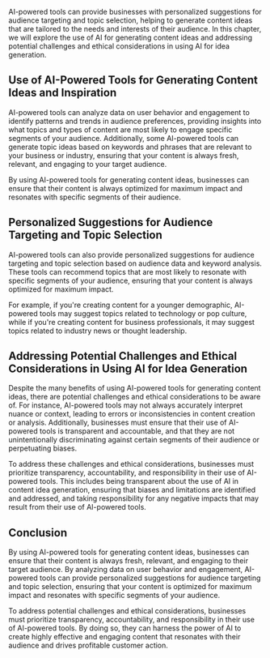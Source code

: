 
AI-powered tools can provide businesses with personalized suggestions for audience targeting and topic selection, helping to generate content ideas that are tailored to the needs and interests of their audience. In this chapter, we will explore the use of AI for generating content ideas and addressing potential challenges and ethical considerations in using AI for idea generation.

Use of AI-Powered Tools for Generating Content Ideas and Inspiration
--------------------------------------------------------------------

AI-powered tools can analyze data on user behavior and engagement to identify patterns and trends in audience preferences, providing insights into what topics and types of content are most likely to engage specific segments of your audience. Additionally, some AI-powered tools can generate topic ideas based on keywords and phrases that are relevant to your business or industry, ensuring that your content is always fresh, relevant, and engaging to your target audience.

By using AI-powered tools for generating content ideas, businesses can ensure that their content is always optimized for maximum impact and resonates with specific segments of their audience.

Personalized Suggestions for Audience Targeting and Topic Selection
-------------------------------------------------------------------

AI-powered tools can also provide personalized suggestions for audience targeting and topic selection based on audience data and keyword analysis. These tools can recommend topics that are most likely to resonate with specific segments of your audience, ensuring that your content is always optimized for maximum impact.

For example, if you're creating content for a younger demographic, AI-powered tools may suggest topics related to technology or pop culture, while if you're creating content for business professionals, it may suggest topics related to industry news or thought leadership.

Addressing Potential Challenges and Ethical Considerations in Using AI for Idea Generation
------------------------------------------------------------------------------------------

Despite the many benefits of using AI-powered tools for generating content ideas, there are potential challenges and ethical considerations to be aware of. For instance, AI-powered tools may not always accurately interpret nuance or context, leading to errors or inconsistencies in content creation or analysis. Additionally, businesses must ensure that their use of AI-powered tools is transparent and accountable, and that they are not unintentionally discriminating against certain segments of their audience or perpetuating biases.

To address these challenges and ethical considerations, businesses must prioritize transparency, accountability, and responsibility in their use of AI-powered tools. This includes being transparent about the use of AI in content idea generation, ensuring that biases and limitations are identified and addressed, and taking responsibility for any negative impacts that may result from their use of AI-powered tools.

Conclusion
----------

By using AI-powered tools for generating content ideas, businesses can ensure that their content is always fresh, relevant, and engaging to their target audience. By analyzing data on user behavior and engagement, AI-powered tools can provide personalized suggestions for audience targeting and topic selection, ensuring that your content is optimized for maximum impact and resonates with specific segments of your audience.

To address potential challenges and ethical considerations, businesses must prioritize transparency, accountability, and responsibility in their use of AI-powered tools. By doing so, they can harness the power of AI to create highly effective and engaging content that resonates with their audience and drives profitable customer action.

